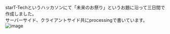 starT-Techというハッカソンにて「未来のお祭り」というお題に沿って三日間で作成しました。<br>
サーバーサイド、クライアントサイド共にprocessingで書いています。
![image](https://user-images.githubusercontent.com/68419905/132818138-0229e8bc-0168-4c0b-918e-a21f9de9fa94.png)
